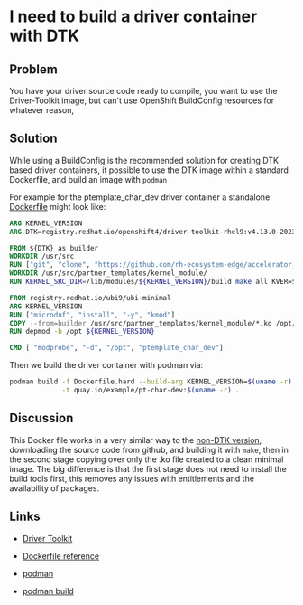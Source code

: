# I need to build a driver container with DTK

## Problem

You have your driver source code ready to compile, you want to use the Driver-Toolkit image, but can't use OpenShift BuildConfig resources for whatever reason,

## Solution

While using a BuildConfig is the recommended solution for creating DTK based driver containers, it possible to use the DTK image within a standard Dockerfile, and build an image with `podman`

For example for the ptemplate_char_dev driver container a standalone [Dockerfile](./Dockerfile.easy) might look like:

```Dockerfile
ARG KERNEL_VERSION
ARG DTK=registry.redhat.io/openshift4/driver-toolkit-rhel9:v4.13.0-202308011445.p0.gd719bdc.assembly.stream as builder

FROM ${DTK} as builder
WORKDIR /usr/src
RUN ["git", "clone", "https://github.com/rh-ecosystem-edge/accelerator_templates.git"]
WORKDIR /usr/src/partner_templates/kernel_module/
RUN KERNEL_SRC_DIR=/lib/modules/${KERNEL_VERSION}/build make all KVER=${KERNEL_VERSION}

FROM registry.redhat.io/ubi9/ubi-minimal
ARG KERNEL_VERSION
RUN ["microdnf", "install", "-y", "kmod"]
COPY --from=builder /usr/src/partner_templates/kernel_module/*.ko /opt/lib/modules/${KERNEL_VERSION}/
RUN depmod -b /opt ${KERNEL_VERSION}

CMD [ "modprobe", "-d", "/opt", "ptemplate_char_dev"]
```

Then we build the driver container with podman via:

```bash
podman build -f Dockerfile.hard --build-arg KERNEL_VERSION=$(uname -r) \
             -t quay.io/example/pt-char-dev:$(uname -r) .
```

## Discussion

This Docker file works in a very similar way to the [non-DTK version](driver_container_hard_way.md), downloading the source code from github, and building it with `make`, then in the second stage copying over only the .ko file created to a clean minimal image. The big difference is that the first stage does not need to install the build tools first, this removes any issues with entitlements and the availability of packages.

## Links

* [Driver Toolkit](https://github.com/openshift/driver-toolkit)

* [Dockerfile reference](https://docs.docker.com/engine/reference/builder/)

* [podman](https://podman.io/)

* [podman build](https://docs.podman.io/en/latest/markdown/podman-build.1.html)
